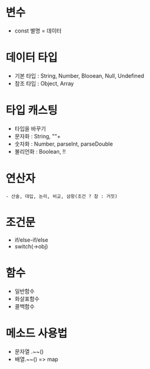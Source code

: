# 변수

- const 별명 = 데이터

# 데이터 타입

- 기본 타입 : String, Number, Blooean, Null, Undefined
- 참조 타입 : Object, Array

# 타입 캐스팅

- 타입을 바꾸기
- 문자화 : String, ""+
- 숫자화 : Number, parseInt, parseDouble
- 불리언화 : Boolean, !!

# 연산자

    - 산술, 대입, 논리, 비교, 삼항(조건 ? 참 : 거짓)

# 조건문

- if/else-if/else
- switch(->obj)

# 함수

- 일반함수
- 화살표함수
- 콜백함수

# 메소드 사용법

- 문자열 .~~()
- 배열.~~()
  => map
